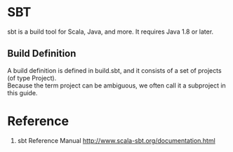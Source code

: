 # SBT
sbt is a build tool for Scala, Java, and more. It requires Java 1.8 or later.


## Build Definition
A build definition is defined in build.sbt, and it consists of a set of projects (of type Project).   
Because the term project can be ambiguous, we often call it a subproject in this guide.



# Reference
1. sbt Reference Manual http://www.scala-sbt.org/documentation.html

